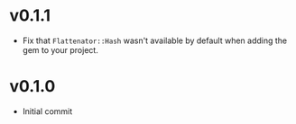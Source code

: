 # v0.1.1

* Fix that `Flattenator::Hash` wasn't available by default when adding the gem to your project.

# v0.1.0

* Initial commit
